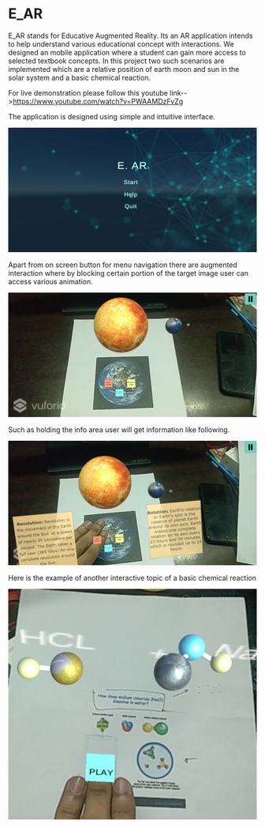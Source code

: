 # E_AR
E_AR stands for Educative Augmented Reality. Its an AR application intends to help understand various educational concept with interactions. We designed an mobile application where a student can gain more access to selected textbook concepts. In this project two such scenarios are implemented which are a relative position of 
earth moon and sun in the solar system and a basic chemical reaction. 

For live demonstration please follow this youtube link-->https://www.youtube.com/watch?v=PWAAMDzFvZg 

The application is designed using simple and intuitive interface. 

![alt text](https://github.com/Shahir47/E_AR/blob/0e6504f11ec207efc4dad69d2d95f339d4dead71/Screenshot_20220102-095715.jpg)

Apart from on screen button for menu navigation there are augmented interaction where by blocking certain portion of the target image user can access various 
animation. 

![alt text](https://github.com/Shahir47/E_AR/blob/37f7b3a1512d74cadffbf7304acc5804ab2c1828/Screenshot_20220102-095806.jpg)

Such as holding the info area user will get information like following. 

![alt text](https://github.com/Shahir47/E_AR/blob/37f7b3a1512d74cadffbf7304acc5804ab2c1828/Screenshot_20220102-095819.jpg)

Here is the example of another interactive topic of a basic chemical reaction

![alt text](https://github.com/Shahir47/E_AR/blob/909e0f0ae3b30ed2e948e90bb89777b0b9615826/Screenshot_177.png)



